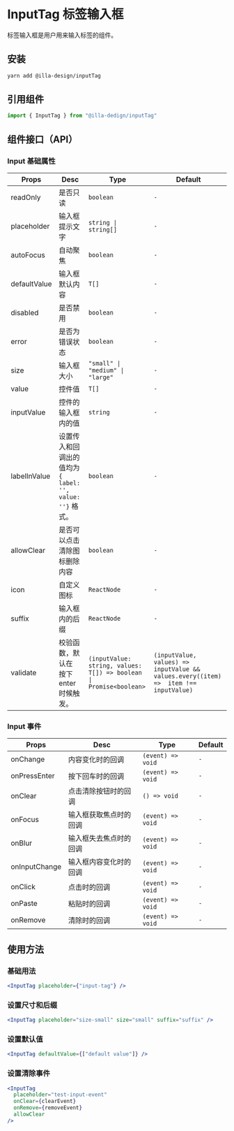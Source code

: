 # InputTag 标签输入框

标签输入框是用户用来输入标签的组件。

## 安装

```bash
yarn add @illa-design/inputTag
```

## 引用组件

```jsx
import { InputTag } from "@illa-dedign/inputTag"
```

## 组件接口（API）

### Input 基础属性

| Props        | Desc                                                      | Type                                                         | Default                                                      |
| ------------ | --------------------------------------------------------- | ------------------------------------------------------------ | ------------------------------------------------------------ |
| readOnly     | 是否只读                                                  | `boolean`                                                    | `-`                                                          |
| placeholder  | 输入框提示文字                                            | `string \| string[]`                                         | `-`                                                          |
| autoFocus    | 自动聚焦                                                  | `boolean `                                                   | `-`                                                          |
| defaultValue | 输入框默认内容                                            | `T[]`                                                        | `-`                                                          |
| disabled     | 是否禁用                                                  | `boolean`                                                    | `-`                                                          |
| error        | 是否为错误状态                                            | `boolean`                                                    | `-`                                                          |
| size         | 输入框大小                                                | `"small" \| "medium" \| "large"  `                           | `-`                                                          |
| value        | 控件值                                                    | `T[]`                                                        | `-`                                                          |
| inputValue   | 控件的输入框内的值                                        | `string`                                                     | `-`                                                          |
| labelInValue | 设置传入和回调出的值均为 `{ label: '', value: ''}` 格式。 | `boolean`                                                    | `-`                                                          |
| allowClear   | 是否可以点击清除图标删除内容                              | `boolean`                                                    | `-`                                                          |
| icon         | 自定义图标                                                | `ReactNode`                                                  | `-`                                                          |
| suffix       | 输入框内的后缀                                            | `ReactNode`                                                  | `-`                                                          |
| validate     | 校验函数，默认在 按下enter时候触发。                      | `(inputValue: string, values: T[]) => boolean \| Promise<boolean> ` | `(inputValue, values) => inputValue && values.every((item) =>  item !== inputValue)` |

### 

### Input 事件

| Props         | Desc                   | Type              | Default |
| ------------- | ---------------------- | ----------------- | ------- |
| onChange      | 内容变化时的回调       | `(event) => void` | `-`     |
| onPressEnter  | 按下回车时的回调       | `(event) => void` | `-`     |
| onClear       | 点击清除按钮时的回调   | `() => void`      | `-`     |
| onFocus       | 输入框获取焦点时的回调 | `(event) => void` | `-`     |
| onBlur        | 输入框失去焦点时的回调 | `(event) => void` | `-`     |
| onInputChange | 输入框内容变化时的回调 | `(event) => void` | `-`     |
| onClick       | 点击时的回调           | `(event) => void` | `-`     |
| onPaste       | 粘贴时的回调           | `(event) => void` | `-`     |
| onRemove      | 清除时的回调           | `(event) => void` | `-`     |



## 使用方法

### 基础用法

```jsx
<InputTag placeholder={"input-tag"} />
```

### 设置尺寸和后缀

```jsx
<InputTag placeholder="size-small" size="small" suffix="suffix" />
```

### 设置默认值

```jsx
<InputTag defaultValue={["default value"]} />
```

### 设置清除事件

```jsx
<InputTag
  placeholder="test-input-event"
  onClear={clearEvent}
  onRemove={removeEvent}
  allowClear
/>
```
